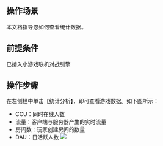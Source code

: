 ## 操作场景
本文档指导您如何查看统计数据。

## 前提条件
已接入小游戏联机对战引擎



## 操作步骤
在左侧栏中单击【统计分析】，即可查看游戏数据。如下图所示：

- CCU：同时在线人数
- 流量：客户端与服务器产生的实时流量
- 房间数：玩家创建房间的数量
- DAU：日活跃人数
![](https://main.qcloudimg.com/raw/2d4fc9a8a1197ccb2f0db6bd9faa200b.png)
